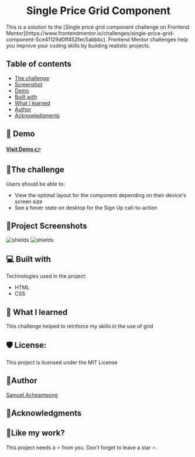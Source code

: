 <h1 align="center">Single Price Grid Component</h1>

<p>This is a solution to the [Single price grid component challenge on Frontend Mentor](https://www.frontendmentor.io/challenges/single-price-grid-component-5ce41129d0ff452fec5abbbc). Frontend Mentor challenges help you improve your coding skills by building realistic projects.  </p>

## Table of contents

  - [The challenge](#the-challenge)
  - [Screenshot](#screenshot)
  - [Demo](#links)
  - [Built with](#built-with)
  - [What I learned](#what-i-learned)
  - [Author](#author)
  - [Acknowledgments](#acknowledgments)

<h2>🚀 Demo</h2>

<h4><a href="https://yawsamcode.github.io/single-price-grid-component/">  Visit Demo 👉</a></h4>


## 🧐The challenge

Users should be able to:

- View the optimal layout for the component depending on their device's screen size
- See a hover state on desktop for the Sign Up call-to-action

## 📸Project Screenshots

<img src="https://res.cloudinary.com/dlykqebw2/image/upload/v1702629082/desktop-design_fcqpzu.jpg" alt="shields">
<img src="https://res.cloudinary.com/dlykqebw2/image/upload/v1702629038/mobile-design_rtvmfn.jpg" alt="shields">

  
## 💻 Built with

Technologies used in the project:

*  HTML
*  CSS


## 📖 What I learned

<p>This challenge helped to reinforce my skills in the use of grid</p>

<h2>🛡️ License:</h2>

This project is licensed under the MIT License


## 🤴Author

[Samuel Acheampong](https://www.linkedin.com/in/yawsamcode/)

## 🤝Acknowledgments


<h2>💖Like my work?</h2>

This project needs a ⭐️ from you. Don't forget to leave a star ⭐️.   
